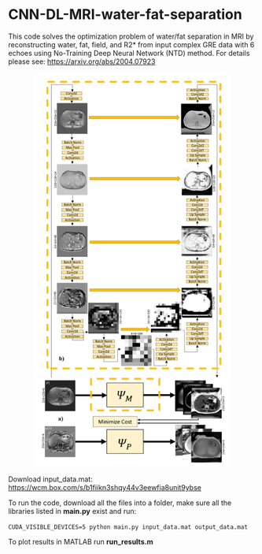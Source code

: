 # CNN-DL-MRI-water-fat-separation

This code solves the optimization problem of water/fat separation in MRI by reconstructing water, fat, field, and R2* from input complex GRE data with 6 echoes using No-Training Deep Neural Network (NTD) method. For details please see:
https://arxiv.org/abs/2004.07923




<p align="center">
  <img src="https://github.com/RaminJafari/DL-MRI-Water-Fat-Separation/blob/master/network.png" width="400" height="800" />
</p>




Download input_data.mat:
https://wcm.box.com/s/b1fiikn3shqy44v3eewfia8unit9ybse

To run the code, download all the files into a folder, make sure all the libraries listed in **main.py** exist and run:

```CUDA_VISIBLE_DEVICES=5 python main.py input_data.mat output_data.mat```

To plot results in MATLAB run **run_results.m**

